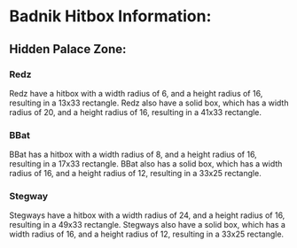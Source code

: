 # **Badnik Hitbox Information:**
## **Hidden Palace Zone:**
### **Redz**
Redz have a hitbox with a width radius of 6, and a height radius of 16, resulting in a 13x33 rectangle.
Redz also have a solid box, which has a width radius of 20, and a height radius of 16, resulting in a 41x33 rectangle.

### **BBat**
BBat has a hitbox with a width radius of 8, and a height radius of 16, resulting in a 17x33 rectangle.
BBat also has a solid box, which has a width radius of 16, and a height radius of 12, resulting in a 33x25 rectangle.

### **Stegway**
Stegways have a hitbox with a width radius of 24, and a height radius of 16, resulting in a 49x33 rectangle.
Stegways also have a solid box, which has a width radius of 16, and a height radius of 12, resulting in a 33x25 rectangle.
